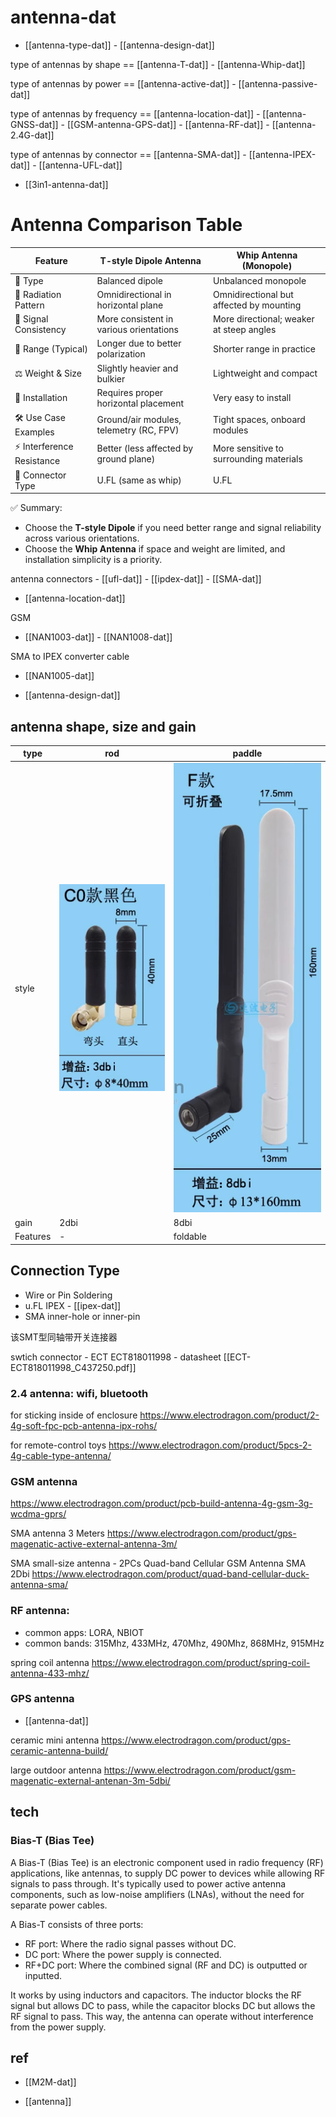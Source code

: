 
# antenna-dat

- [[antenna-type-dat]] - [[antenna-design-dat]]

type of antennas by shape == [[antenna-T-dat]] - [[antenna-Whip-dat]]

type of antennas by power == [[antenna-active-dat]] - [[antenna-passive-dat]]

type of antennas by frequency == [[antenna-location-dat]] - [[antenna-GNSS-dat]] - [[GSM-antenna-GPS-dat]] - [[antenna-RF-dat]] - [[antenna-2.4G-dat]]

type of antennas by connector == [[antenna-SMA-dat]] - [[antenna-IPEX-dat]] - [[antenna-UFL-dat]]

- [[3in1-antenna-dat]]


# Antenna Comparison Table

| Feature                     | T-style Dipole Antenna                       | Whip Antenna (Monopole)                      |
|----------------------------|----------------------------------------------|---------------------------------------------|
| 📡 Type                    | Balanced dipole                              | Unbalanced monopole                         |
| 🔁 Radiation Pattern        | Omnidirectional in horizontal plane          | Omnidirectional but affected by mounting    |
| 📶 Signal Consistency       | More consistent in various orientations      | More directional; weaker at steep angles    |
| 📏 Range (Typical)          | Longer due to better polarization            | Shorter range in practice                   |
| ⚖️ Weight & Size           | Slightly heavier and bulkier                 | Lightweight and compact                     |
| 🔧 Installation             | Requires proper horizontal placement         | Very easy to install                        |
| 🛠️ Use Case Examples       | Ground/air modules, telemetry (RC, FPV)      | Tight spaces, onboard modules               |
| ⚡ Interference Resistance  | Better (less affected by ground plane)       | More sensitive to surrounding materials     |
| 🔌 Connector Type           | U.FL (same as whip)                          | U.FL                                        |

✅ Summary:
- Choose the **T-style Dipole** if you need better range and signal reliability across various orientations.
- Choose the **Whip Antenna** if space and weight are limited, and installation simplicity is a priority.


antenna connectors - [[ufl-dat]] - [[ipdex-dat]] - [[SMA-dat]]

- [[antenna-location-dat]]

GSM
- [[NAN1003-dat]] - [[NAN1008-dat]]

SMA to IPEX converter cable 
- [[NAN1005-dat]]
  


- [[antenna-design-dat]]

## antenna shape, size and gain 

| type     | rod                          | paddle                       |
| -------- | ---------------------------- | ---------------------------- |
| style    | ![](2023-10-27-15-41-39.png) | ![](2023-10-27-15-42-27.png) |
| gain     | 2dbi                         | 8dbi                         |
| Features | -                            | foldable                     |


## Connection Type 

- Wire or Pin Soldering
- u.FL IPEX  - [[ipex-dat]]
- SMA inner-hole or inner-pin

该SMT型同轴带开关连接器

swtich connector - ECT ECT818011998 - datasheet [[ECT-ECT818011998_C437250.pdf]]




### 2.4 antenna: wifi, bluetooth

for sticking inside of enclosure
https://www.electrodragon.com/product/2-4g-soft-fpc-pcb-antenna-ipx-rohs/

for remote-control toys
https://www.electrodragon.com/product/5pcs-2-4g-cable-type-antenna/

### GSM antenna

https://www.electrodragon.com/product/pcb-build-antenna-4g-gsm-3g-wcdma-gprs/

SMA antenna 3 Meters
https://www.electrodragon.com/product/gps-magenatic-active-external-antenna-3m/

SMA small-size antenna - 2PCs Quad-band Cellular GSM Antenna SMA 2Dbi
https://www.electrodragon.com/product/quad-band-cellular-duck-antenna-sma/


### RF antenna:

- common apps: LORA, NBIOT
- common bands: 315Mhz, 433MHz, 470Mhz, 490Mhz, 868MHz, 915MHz

spring coil antenna
https://www.electrodragon.com/product/spring-coil-antenna-433-mhz/

### GPS antenna

- [[antenna-dat]]

ceramic mini antenna
https://www.electrodragon.com/product/gps-ceramic-antenna-build/

large outdoor antenna
https://www.electrodragon.com/product/gsm-magenatic-external-antenan-3m-5dbi/



## tech 

### Bias-T (Bias Tee)

A Bias-T (Bias Tee) is an electronic component used in radio frequency (RF) applications, like antennas, to supply DC power to devices while allowing RF signals to pass through. It's typically used to power active antenna components, such as low-noise amplifiers (LNAs), without the need for separate power cables.

A Bias-T consists of three ports:

- RF port: Where the radio signal passes without DC.
- DC port: Where the power supply is connected.
- RF+DC port: Where the combined signal (RF and DC) is outputted or inputted.

It works by using inductors and capacitors. The inductor blocks the RF signal but allows DC to pass, while the capacitor blocks DC but allows the RF signal to pass. This way, the antenna can operate without interference from the power supply.



## ref

- [[M2M-dat]]

- [[antenna]]
